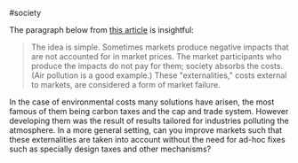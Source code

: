 #society 

The paragraph below from [this article](https://www.vox.com/energy-and-environment/2017/6/15/15796202/map-carbon-pricing-across-the-globe) is insightful:

> The idea is simple. Sometimes markets produce negative impacts that are not accounted for in market prices. The market participants who produce the impacts do not pay for them; society absorbs the costs. (Air pollution is a good example.) These "externalities," costs external to markets, are considered a form of market failure.

In the case of environmental costs many solutions have arisen, the most famous of them being carbon taxes and the cap and trade system. However developing them was the result of results tailored for industries polluting the atmosphere. In a more general setting, can you improve markets such that these externalities are taken into account without the need for ad-hoc fixes such as specially design taxes and other mechanisms?